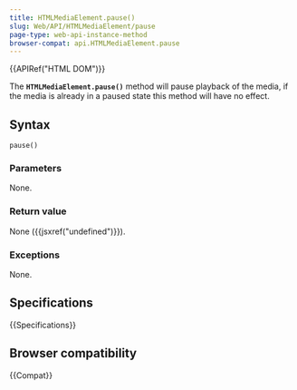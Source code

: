 ```yaml
---
title: HTMLMediaElement.pause()
slug: Web/API/HTMLMediaElement/pause
page-type: web-api-instance-method
browser-compat: api.HTMLMediaElement.pause
---
```


{{APIRef("HTML DOM")}}

The **`HTMLMediaElement.pause()`** method will pause playback
of the media, if the media is already in a paused state this method will have no effect.

## Syntax

```js-nolint
pause()
```

### Parameters

None.

### Return value

None ({{jsxref("undefined")}}).

### Exceptions

None.

## Specifications

{{Specifications}}

## Browser compatibility

{{Compat}}
